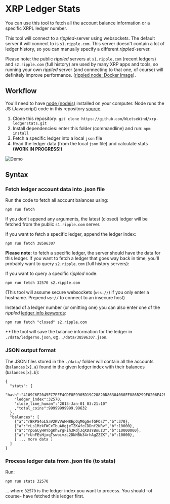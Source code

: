 # XRP Ledger Stats

You can use this tool to fetch all the account balance information or a specific XRPL ledger number.

This tool will connect to a _rippled_-server using websockets. The default server it will connect to is `s1.ripple.com`. This server doesn't contain a lot of ledger history, so you can manually specify a different _rippled_-server. 

Please note: the public _rippled_ servers at `s1.ripple.com` (recent ledgers) and `s2.ripple.com` (full history) are used by many XRP apps and tools, so running your own _rippled_ server (and connecting to that one, of course) will definitely improve performance. ([rippled node: Docker Image](https://github.com/WietseWind/docker-rippled)).

## Workflow

You'll need to have [node (nodejs)](https://nodejs.org/en/download/) installed on your computer. Node runs the JS (Javascript) code in this repository [source]().

1. Clone this repository: 
`git clone https://github.com/WietseWind/xrp-ledgerstats.git`
2. Install dependencies: enter this folder (commandline) and run:
`npm install`
3. Fetch a specific ledger into a local `json` file
4. Read the ledger data (from the local `json` file) and calculate stats **(WORK IN PROGRESS!)**

![Demo](https://jtfdmop.dlvr.cloud/XRP%20stats.gif)

## Syntax

### Fetch ledger account data into .json file

Run the code to fetch all account balances using:

```
npm run fetch
```

If you don't append any arguments, the latest (closed) ledger will be fetched from the public `s1.ripple.com` server.

If you want to fetch a specific ledger, append the ledger index:

```
npm run fetch 38596307
```

**Please note:** to fetch a specific ledger, the server should have the data for this ledger. If you want to fetch a ledger that goes way back in time, you'll probably want to query `s2.ripple.com` (full history servers):

If you want to query a specific _rippled_ node:
```
npm run fetch 32570 s2.ripple.com
```

(This tool will assume secure websockets (`wss://`) if you only enter a hostname. Prepend `ws://` to connect to an insecure host)

Instead of a ledger number (or omitting one) you can also enter one of the _rippled_ [ledger info keywords](https://ripple.com/build/rippled-apis/#specifying-ledgers):


```
npm run fetch "closed" s2.ripple.com
```

**The tool will save the balance information for the ledger in `./data/ledgerno.json`, eg. `./data/38596307.json`.

### JSON output format

The JSON files stored in the `./data/` folder will contain all the accounts (`balances[x].a`) found in the given ledger index with their balances (`balances[x].b`):

```
{
  "stats": {
    "hash":"4109C6F2045FC7EFF4CDE8F9905D19C28820D86304080FF886B299F0206E42B5",
    "ledger_index":32570,
    "close_time_human":"2013-Jan-01 03:21:10"
    ,"total_coins":99999999999.99632
  },
  "balances": [
    {"a":"rBKPS4oLSaV2KVVuHH8EpQqMGgGefGFQs7","b":370},
    {"a":"rLs1MzkFWCxTbuAHgjeTZK4fcCDDnf2KRv","b":10000},
    {"a":"rpGaCyHRYbgKhErgFih3RdjJqXDsYBouz3","b":10000000},
    {"a":"rUnFEsHjxqTswbivzL2DNHBb34rhAgZZZK","b":10000},
    [ ... more data ]
  ]
}
```


### Process ledger data from .json file (to stats)

Run:

```
npm run stats 32570
```

... where `32570` is the ledger index you want to process. You should -of course- have fetched this ledger first.